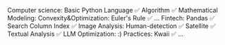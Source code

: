 Computer science: 
  Basic Python Language ✅
  Algorithm ✅
Mathematical Modeling: 
  Convexity&Optimization: Euler's Rule ✅
  ...
Fintech:
  Pandas ✅
  Search Column Index ✅
  Image Analysis:
    Human-detection ✅
    Satellite ✅
  Textual Analysis ✅
  LLM 
Optimization:
  :)
Practices:
  Kwaii ✅
  ...
